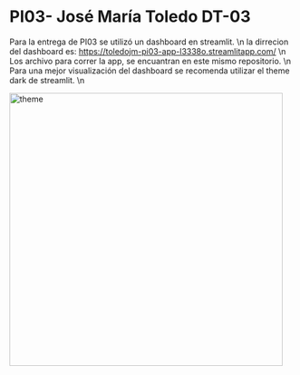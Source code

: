 # PI03- José María Toledo DT-03

Para la entrega de PI03 se utilizó un dashboard en streamlit.  \n
la dirrecion del dashboard es: https://toledojm-pi03-app-l3338o.streamlitapp.com/  \n
Los archivo para correr la app, se encuantran en este mismo repositorio.  \n
Para una mejor visualización del dashboard se recomenda utilizar el theme dark de streamlit.  \n

<img width="482" alt="theme" src="https://user-images.githubusercontent.com/104653070/193078811-53631d7d-6255-4997-ae04-cebe4f06c885.png">
